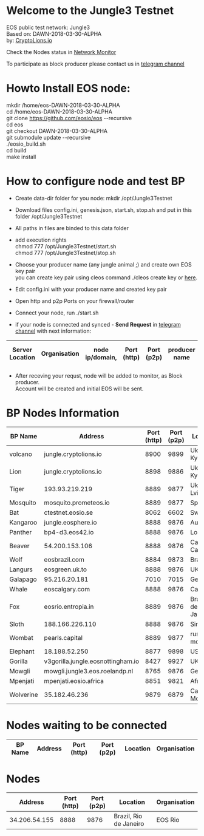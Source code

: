 # Welcome to the Jungle3 Testnet
EOS public test network: Jungle3   
Based on: DAWN-2018-03-30-ALPHA  
by: <a target="_blank" href="http://CryptoLions.io">CryptoLions.io</a>  


Check the Nodes status in <a target="_blank" href="http://jungle.cryptolions.io:9898/monitor3/">Network Monitor</a>

To participate as block producer please contact us in <a target="_blank" href="https://t.me/jungletestnet">telegram channel</a>


# Howto Install EOS node:  
  

mkdir /home/eos-DAWN-2018-03-30-ALPHA  
cd /home/eos-DAWN-2018-03-30-ALPHA  
git clone https://github.com/eosio/eos --recursive    
cd eos  
git checkout DAWN-2018-03-30-ALPHA  
git submodule update --recursive  
./eosio_build.sh  
cd build  
make install


# How to configure node and test BP
- Create data-dir folder for you node:
  mkdir /opt/Jungle3Testnet  
- Download files config.ini, genesis.json, start.sh, stop.sh and put in this folder /opt/Jungle3Testnet
- All paths in files are binded to this data folder
- add execution rights  
  chmod 777 /opt/Jungle3Testnet/start.sh  
  chmod 777 /opt/Jungle3Testnet/stop.sh  
  
- Choose your producer name (any jungle animal ;) and create own EOS key pair  
  you can create key pair using cleos command ./cleos create key or <a target="_blank" href="https://nadejde.github.io/eos-token-sale/">here</a>.
- Edit config.ini with your producer name and created key pair
- Open http and p2p Ports on your firewall/router
- Connect your node, run ./start.sh
- if your node is connected and synced -  **Send Request** in <a target="_blank" href="https://t.me/jungletestnet">telegram channel</a> with next information:  
    
| Server Location | Organisation | node ip/domain, | Port (http) |  Port (p2p) | producer name | your public key|
|-----------------|--------------|-----------------|-------------|-------------|---------------|----------------|

- After receving your requst, node will be added to monitor, as Block producer.  
  Account will be created and initial EOS will be sent.  
  
  
<!---If you hvae compiled scripts already, you can download and use prepared data-folder <a href="http://imgs.cryptolions.io/Jungle3TestnetNode.tar.gz"> Jungle3TestnetNode.tar.gz </a>. Place files like in archive and edit config with your parametrs - ports, producer name and keys --->



# BP Nodes Information
| BP Name | Address | Port (http) | Port (p2p) | Location | Organisation |
|---------|---------|-------------|------------|----------|--------------|
| volcano | jungle.cryptolions.io | 8900	| 9899	 | Ukraine, Kyiv | CryptoLions.io |
| Lion | jungle.cryptolions.io | 8898	| 9886 | Ukraine, Kyiv | CryptoLions.io |
| Tiger | 193.93.219.219 | 8889	| 9877 | Ukraine, Lviv | CryptoLions.io |
| Mosquito | mosquito.prometeos.io | 8889 | 9877 |  Spain | IberEOS |
| Bat | ctestnet.eosio.se | 8062 | 6602 | Sweden | EOSio.se |
| Kangaroo | jungle.eosphere.io | 8888 | 9876 |  Australia | EOSphere.io |
| Panther | bp4-d3.eos42.io | 8888 | 9876 |  London  | EOS42.io |
| Beaver | 54.200.153.106 | 8888 | 9876 |  Canada, Calgary  | EOS Calgary |
| Wolf | eosbrazil.com | 8884 | 9873 |  Brazil  | EOSbrazil.co |
| Langurs | eosgreen.uk.to | 8888 | 9876 |  UK | EOSgreen.io |
| Galapago | 95.216.20.181 | 7010 | 7015 |  Germany | bitcoineos.fun |
| Whale | eoscalgary.com | 8888 | 9876 | Canada | EOS.Cafe |
| Fox | eosrio.entropia.in | 8889 | 9876 |  Brazil, Rio de Janeiro  | EOS Rio |
| Sloth | 188.166.226.110 | 8888 | 9876 |  Singapore  | EOS Botetourt |
| Wombat | pearls.capital | 8889 | 9877 |  russia, moscow | pearls.capital |
| Elephant | 18.188.52.250 | 8877  | 9898 | USA | Blockpro.one |
| Gorilla | v3gorilla.jungle.eosnottingham.io | 8427 | 9927 |  UK | EOSnottingham.io |
| Mowgli | mowgli.jungle3.eos.roelandp.nl | 8765 | 9876 | Germany | roelandp.nl/eos |
| Mpenjati | mpenjati.eosio.africa	 | 8851 | 9821 | Africa | EOS.IO Africa |
| Wolverine | 35.182.46.236	 | 9879 | 6879 | Canada, Monreal | BP Node |

# Nodes waiting to be connected
| BP Name | Address | Port (http) | Port (p2p) | Location | Organisation |
|---------|---------|-------------|------------|----------|--------------|


# Nodes
| Address | Port (http) | Port (p2p) | Location | Organisation |
|---------|-------------|------------|----------|--------------|
| 34.206.54.155 |	8888 | 9876 |	Brazil, Rio de Janeiro | EOS Rio |

